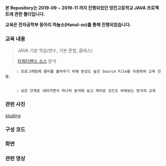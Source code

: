 **본 Repository는 2019-09 ~ 2019-11 까지 진행되었던 영진고등학교 JAVA 프로젝트에 관한 폴더입니다.**

**교육은 전자공학부 동아리 하늘소(Hanul-so)를 통해 진행되었습니다.**

### 교육 내용
> JAVA 기본 학습(변수, 기본 문법, 클래스)

> [타워디펜스 소스](https://goalfxms.tistory.com/36) 분석


         : 프로그래밍에 흥미를 붙여주기 위해 완성도 높은 Source File을 이용하여 교육 진행.
   
  
         : 낮은 단계로 내려가면서 하나씩 분석해 보고 재미로 코드도 바꿔보는 방식의 교육
   
### 관련 사진
[studing](images/캡처.)
   
### 구성 코드


### 화면


### 관련 영상


